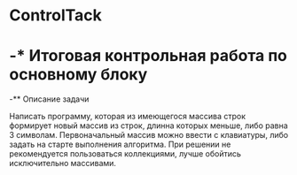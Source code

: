 # ControlTack

# -* Итоговая контрольная работа по основному блоку

-** Описание задачи

Написать программу, которая из имеющегося массива строк формирует новый массив из строк,
длинна которых меньше, либо равна 3 символам. Первоначальный массив можно ввести с клавиатуры,
либо задать на старте выполнения алгоритма. При решении не рекомендуется пользоваться коллекциями,
лучше обойтись исключительно массивами.

